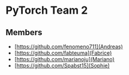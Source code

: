 # PyTorch Team 2

## Members 
- [https://github.com/fenomeno711](Andreas)
- [https://github.com/fabteuma](Fabrice)
- [https://github.com/marianoju](Mariano)
- [https://github.com/Spabst15](Sophie)
